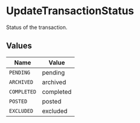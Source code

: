 # UpdateTransactionStatus

Status of the transaction.


## Values

| Name        | Value       |
| ----------- | ----------- |
| `PENDING`   | pending     |
| `ARCHIVED`  | archived    |
| `COMPLETED` | completed   |
| `POSTED`    | posted      |
| `EXCLUDED`  | excluded    |